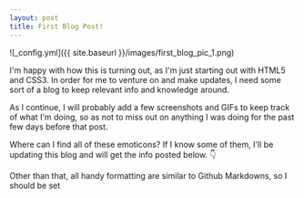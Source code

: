 ```yaml
---
layout: post
title: First Blog Post!
---
```


![_config.yml]({{ site.baseurl }}/images/first_blog_pic_1.png)

I'm happy with how this is turning out, as I'm just starting out with HTML5 and CSS3. In order for me to venture on and make updates, I need some sort of a blog to keep relevant info and knowledge around.

As I continue, I will probably add a few screenshots and GIFs to keep track of what I'm doing, so as not to miss out on anything I was doing for the past few days before that post. 

Where can I find all of these emoticons? If I know some of them, I'll be updating this blog and will get the info posted below. :point_down:

Other than that, all handy formatting are similar to Github Markdowns, so I should be set